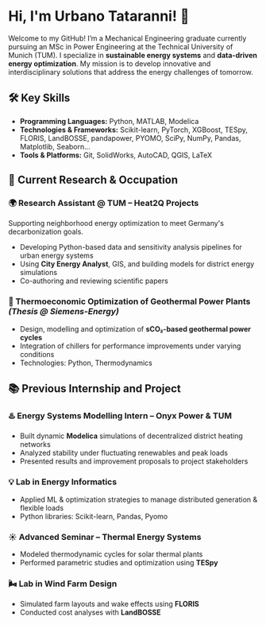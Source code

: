 # Hi, I'm Urbano Tataranni! 👋
Welcome to my GitHub! I’m a Mechanical Engineering graduate currently pursuing an MSc in Power Engineering at the Technical University of Munich (TUM). I specialize in **sustainable energy systems** and **data-driven energy optimization**. My mission is to develop innovative and interdisciplinary solutions that address the energy challenges of tomorrow.


## 🛠️ Key Skills

* **Programming Languages:** Python, MATLAB, Modelica
* **Technologies & Frameworks:**
  Scikit-learn, PyTorch, XGBoost, TESpy, FLORIS, LandBOSSE, pandapower, PYOMO, SciPy, NumPy, Pandas, Matplotlib, Seaborn...
* **Tools & Platforms:** Git, SolidWorks, AutoCAD, QGIS, LaTeX


## 🔬 Current Research & Occupation

### 🌍 Research Assistant @ TUM – Heat2Q Projects

Supporting neighborhood energy optimization to meet Germany's decarbonization goals.

* Developing Python-based data and sensitivity analysis pipelines for urban energy systems
* Using **City Energy Analyst**, GIS, and building models for district energy simulations
* Co-authoring and reviewing scientific papers

### 🔧 Thermoeconomic Optimization of Geothermal Power Plants *(Thesis @ Siemens-Energy)*

* Design, modelling and optimization of **sCO₂-based geothermal power cycles**
* Integration of chillers for performance improvements under varying conditions
* Technologies: Python, Thermodynamics



## 📚 Previous Internship and Project

### ♨️ Energy Systems Modelling Intern – Onyx Power & TUM

* Built dynamic **Modelica** simulations of decentralized district heating networks
* Analyzed stability under fluctuating renewables and peak loads
* Presented results and improvement proposals to project stakeholders


### 💡 Lab in Energy Informatics

* Applied ML & optimization strategies to manage distributed generation & flexible loads
* Python libraries: Scikit-learn, Pandas, Pyomo

### ☀️ Advanced Seminar – Thermal Energy Systems

* Modeled thermodynamic cycles for solar thermal plants
* Performed parametric studies and optimization using **TESpy**

### 🌬️ Lab in Wind Farm Design

* Simulated farm layouts and wake effects using **FLORIS**
* Conducted cost analyses with **LandBOSSE**



